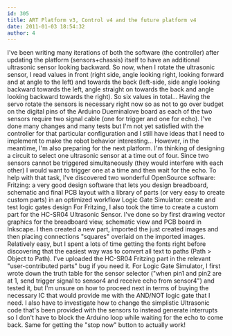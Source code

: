 ```yaml
---
id: 305
title: ART Platform v3, Control v4 and the future platform v4
date: 2011-01-03 18:54:32
author: 4
---
```


I've been writing many iterations of both the software (the controller) after updating the platform (sensors+chassis) itself to have an additional ultrasonic sensor looking backward. So now, when I rotate the ultrasonic sensor, I read values in front (right side, angle looking right, looking forward and at angle to the left) and towards the back (left-side, side angle looking backward towards the left, angle straight on towards the back and angle looking backward towards the right). So six values in total... Having the servo rotate the sensors is necessary right now so as not to go over budget on the digital pins of the Arduino Dueminalove board as each of the two sensors require two signal cable (one for trigger and one for echo). I've done many changes and many tests but I'm not yet satisfied with the controller for that particular configuration and I still have ideas that I need to implement to make the robot behavior interesting... However, in the meantime, I'm also preparing for the next platform. I'm thinking of designing a circuit to select one ultrasonic sensor at a time out of four. Since two sensors cannot be triggered simultaneously (they would interfere with each other) I would want to trigger one at a time and then wait for the echo. To help with that task, I've discovered two wonderful OpenSource software: 
Fritzing: a very good design software that lets you design breadboard, schematic and final PCB layout with a library of parts (or very easy to create custom parts) in an optimized workflow
Logic Gate Simulator: create and test logic gates design
For Fritzing, I also took the time to create a custom part for the HC-SR04 Ultrasonic Sensor. I've done so by first drawing vector graphics for the breadboard view, schematic view and PCB board in Inkscape. I then created a new part, imported the just created images and then placing connections "squares" overlaid on the imported images. Relatively easy, but I spent a lots of time getting the fonts right before discovering that the easiest way was to convert all text to paths (Path > Object to Path). I've uploaded the HC-SR04 Fritzing part in the relevant "user-contributed parts" bug if you need it. For Logic Gate Simulator, I first wrote down the truth table for the sensor selector ("when pin1 and pin2 are at 1, send trigger signal to sensor4 and receive echo from sensor4") and tested it, but I'm unsure on how to proceed next in terms of buying the necessary IC that would provide me with the AND/NOT logic gate that I need. I also have to investigate how to change the simplistic Ultrasonic code that's been provided with the sensors to instead generate interrupts so I don't have to block the Arduino loop while waiting for the echo to come back. Same for getting the "stop now" button to actually work!